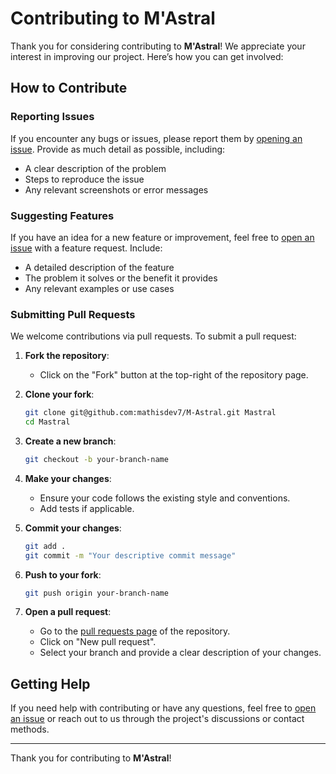 # Contributing to M'Astral

Thank you for considering contributing to **M'Astral**! We appreciate your interest in improving our project. Here’s how you can get involved:

## How to Contribute

### Reporting Issues

If you encounter any bugs or issues, please report them by [opening an issue](https://github.com/mathisdev7/M-Astral/issues). Provide as much detail as possible, including:

- A clear description of the problem
- Steps to reproduce the issue
- Any relevant screenshots or error messages

### Suggesting Features

If you have an idea for a new feature or improvement, feel free to [open an issue](https://github.com/mathisdev7/M-Astral/issues) with a feature request. Include:

- A detailed description of the feature
- The problem it solves or the benefit it provides
- Any relevant examples or use cases

### Submitting Pull Requests

We welcome contributions via pull requests. To submit a pull request:

1. **Fork the repository**:

   - Click on the "Fork" button at the top-right of the repository page.

2. **Clone your fork**:

   ```bash
   git clone git@github.com:mathisdev7/M-Astral.git Mastral
   cd Mastral
   ```

3. **Create a new branch**:

   ```bash
   git checkout -b your-branch-name
   ```

4. **Make your changes**:

   - Ensure your code follows the existing style and conventions.
   - Add tests if applicable.

5. **Commit your changes**:

   ```bash
   git add .
   git commit -m "Your descriptive commit message"
   ```

6. **Push to your fork**:

   ```bash
   git push origin your-branch-name
   ```

7. **Open a pull request**:
   - Go to the [pull requests page](https://github.com/mathisdev7/M-Astral/pulls) of the repository.
   - Click on "New pull request".
   - Select your branch and provide a clear description of your changes.

## Getting Help

If you need help with contributing or have any questions, feel free to [open an issue](https://github.com/mathisdev7/M-Astral/issues) or reach out to us through the project's discussions or contact methods.

---

Thank you for contributing to **M'Astral**!
